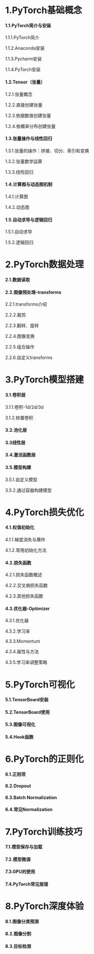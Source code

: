# 1.PyTorch基础概念

#### 1.1.PyTorch简介与安装

1.1.1.PyTorch简介

1.1.2.Anaconda安装

1.1.3.Pycharm安装

1.1.4.PyTorch安装

#### 1.2.Tensor（张量）

1.2.1.张量概念

1.2.2.直接创建张量

1.2.3.依据数值创建张量

1.2.4.依概率分布创建张量

#### 1.3.张量操作与线性回归

1.3.1.张量的操作：拼接、切分、索引和变换

1.3.2.张量数学运算

1.3.3.线性回归

#### 1.4.计算图与动态图机制

1.4.1.计算图

1.4.2.动态图

#### 1.5.自动求导与逻辑回归

1.5.1.自动求导

1.5.2.逻辑回归

# 2.PyTorch数据处理

#### 2.1.数据读取

#### 2.2.图像预处理-transforms

2.2.1.transforms介绍

2.2.2.裁剪

2.2.3.翻转、旋转

2.2.4.图像变换

2.2.5.组合操作

2.2.6.自定义transforms

# 3.PyTorch模型搭建

#### 3.1.卷积层

3.1.1.卷积-1d/2d/3d

3.1.2.转置卷积

#### 3.2.池化层

#### 3.3线性层

#### 3.4.激活函数层

#### 3.5.模型构建

3.5.1.自定义模型

3.5.2.通过容器构建模型

# 4.PyTorch损失优化

#### 4.1.权值初始化

4.1.1.梯度消失与爆炸

4.1.2.常用初始化方法

#### 4.2.损失函数

4.2.1.损失函数概述

4.2.2.交叉熵损失函数

4.2.3.其他损失函数

#### 4.3.优化器-Optimizer

4.3.1.优化器

4.3.2.学习率

4.3.3.Momentum

4.3.4.属性与方法

4.3.5.学习率调整策略

# 5.PyTorch可视化

#### 5.1.TensorBoard安装

#### 5.2.TensorBoard使用

#### 5.3.图像可视化

#### 5.4.Hook函数

# 6.PyTorch的正则化

#### 6.1.正则项

#### 6.2.Dropout

#### 6.3.Batch Normalization

#### 6.4.常见Normalization

# 7.PyTorch训练技巧

#### 7.1.模型保存与加载

#### 7.2.模型微调

#### 7.3.GPU的使用

#### 7.4.PyTorch常见报错

# 8.PyTorch深度体验

#### 8.1.图像分类预测

#### 8.2.图像分割

#### 8.3.目标检测
